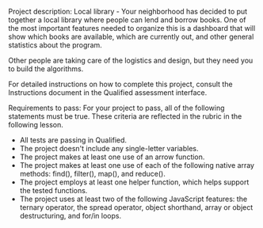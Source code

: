Project description: Local library - Your neighborhood has decided to put together a local library where people can lend and borrow books. One of the most important features needed to organize this is a dashboard that will show which books are available, which are currently out, and other general statistics about the program.

Other people are taking care of the logistics and design, but they need you to build the algorithms.

For detailed instructions on how to complete this project, consult the Instructions document in the Qualified assessment interface.


Requirements to pass: For your project to pass, all of the following statements must be true. These criteria are reflected in the rubric in the following lesson.
- All tests are passing in Qualified.
- The project doesn't include any single-letter variables.
- The project makes at least one use of an arrow function.
- The project makes at least one use of each of the following native array methods: find(), filter(), map(), and reduce().
- The project employs at least one helper function, which helps support the tested functions.
- The project uses at least two of the following JavaScript features: the ternary operator, the spread operator, object shorthand, array or object destructuring, and for/in loops.
